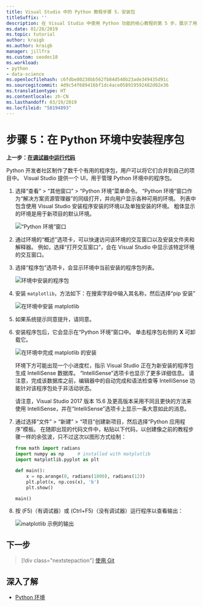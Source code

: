 ```yaml
---
title: Visual Studio 中的 Python 教程步骤 5，安装包
titleSuffix: ''
description: 在 Visual Studio 中使用 Python 功能的核心教程的第 5 步，展示了用于在 Python 环境中管理包的 Visual Studio 功能。
ms.date: 01/28/2019
ms.topic: tutorial
author: kraigb
ms.author: kraigb
manager: jillfra
ms.custom: seodec18
ms.workload:
- python
- data-science
ms.openlocfilehash: c6fdbe80238bb562fb84d540b23ade349435d91c
ms.sourcegitcommit: 4d9c54f689416bf1dc4ace058919592482d02e36
ms.translationtype: HT
ms.contentlocale: zh-CN
ms.lasthandoff: 03/19/2019
ms.locfileid: "58194893"
---
```

# <a name="step-5-install-packages-in-your-python-environment"></a>步骤 5：在 Python 环境中安装程序包

**上一步：[在调试器中运行代码](tutorial-working-with-python-in-visual-studio-step-04-debugging.md)**

Python 开发者社区制作了数千个有用的程序包，用户可以将它们合并到自己的项目中。 Visual Studio 提供一个 UI，用于管理 Python 环境中的程序包。

1. 选择“查看” > “其他窗口” > “Python 环境”菜单命令。 “Python 环境”窗口作为“解决方案资源管理器”的同级打开，并向用户显示各种可用的环境。 列表中包含使用 Visual Studio 安装程序安装的环境以及单独安装的环境。 粗体显示的环境是用于新项目的默认环境。

   ![“Python 环境”窗口](media/environments/environments-default-view-blue.png)

2. 通过环境的“概述”选项卡，可以快速访问该环境的交互窗口以及安装文件夹和解释器。 例如，选择“打开交互窗口”，会在 Visual Studio 中显示该特定环境的交互窗口。

3. 选择“程序包”选项卡，会显示环境中当前安装的程序包列表。

   ![环境中安装的程序包](media/environments/environments-installed-packages-blue.png)

4. 安装 `matplotlib`，方法如下：在搜索字段中输入其名称，然后选择“pip 安装”

   ![在环境中安装 matplotlib](media/environments/environments-add-matplotlib1.png)

5. 如果系统提示同意提升，请同意。

6. 安装程序包后，它会显示在“Python 环境”窗口中。 单击程序包右侧的 **X** 可卸载它。

   ![在环境中完成 matplotlib 的安装](media/environments/environments-add-matplotlib2.png)

   环境下方可能出现一个小进度栏，指示 Visual Studio 正在为新安装的程序包生成 IntelliSense 数据库。 “IntelliSense”选项卡也显示了更多详细信息。 请注意，完成该数据库之前，编辑器中的自动完成和语法检查等 IntelliSense 功能针对该程序包处于非活动状态。

   请注意，Visual Studio 2017 版本 15.6 及更高版本采用不同且更快的方法来使用 IntelliSense，并在“IntelliSense”选项卡上显示一条大意如此的消息。

7. 通过选择“文件” > “新建” > “项目”创建新项目，然后选择“Python 应用程序”模板。 在随即出现的代码文件中，粘贴以下代码，以创建像之前的教程步骤一样的余弦波，只不过这次以图形方式绘制：

    ```python
    from math import radians
    import numpy as np     # installed with matplotlib
    import matplotlib.pyplot as plt

    def main():
        x = np.arange(0, radians(1800), radians(12))
        plt.plot(x, np.cos(x), 'b')
        plt.show()

    main()
    ```

8. 按 (F5)（有调试器）或 (Ctrl+F5)（没有调试器）运行程序以查看输出：

   ![matplotlib 示例的输出](media/environments/environments-add-matplotlib3.png)

## <a name="next-step"></a>下一步

> [!div class="nextstepaction"]
> [使用 Git](tutorial-working-with-python-in-visual-studio-step-06-working-with-git.md)

## <a name="go-deeper"></a>深入了解

- [Python 环境](managing-python-environments-in-visual-studio.md)
